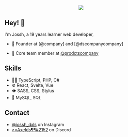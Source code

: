 <h1 align="center">
  <img src="https://media.giphy.com/media/NUyopAhS482FrakFlI/giphy-downsized-large.gif" />
</h1>

## Hey! 👋
I'm Jossh, a 19 years learner web developer,

- 🧭 Founder at [@company] and [@dscompanycompany]

- 👥 Core team member at [@prodctscompany](https://github.com/nestdotland)

## Skills
- 👨‍💻 TypeScript, PHP, C#
- ⚙️ React, Svelte, Vue
- 👁️ SASS, CSS, Stylus
- 💽 MySQL, SQL

## Contact
- [@jossh_dxls](https://twitter.com/instagram) on Instagram
- [××Axelds¶¶#2152](./) on Discord
